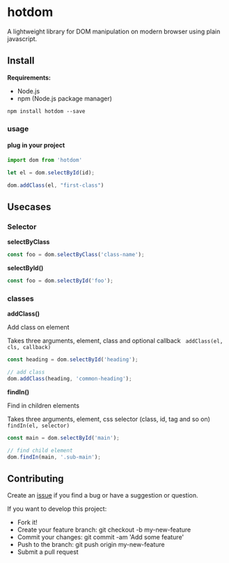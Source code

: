 # hotdom

A lightweight library for DOM manipulation on modern browser using plain javascript.

## Install

**Requirements:**

- Node.js
- npm (Node.js package manager)

```
npm install hotdom --save
```

### usage

#### plug in your project

```javascript
import dom from 'hotdom'

let el = dom.selectById(id);

dom.addClass(el, "first-class")

```

## Usecases

### Selector

__selectByClass__

```javascript
const foo = dom.selectByClass('class-name');
```

__selectById()__

```javascript
const foo = dom.selectById('foo');
```


### classes

__addClass()__

Add class on element

Takes three arguments, element, class and optional callback 
`  addClass(el, cls, callback) `

```javascript
const heading = dom.selectById('heading');

// add class 
dom.addClass(heading, 'common-heading');
```

__findIn()__

Find in children elements

Takes three arguments, element, css selector (class, id, tag and so on)
`   findIn(el, selector)  `

```javascript
const main = dom.selectById('main');

// find child element
dom.findIn(main, '.sub-main');

```

## Contributing
Create an [issue](https://github.com/hidaytrahman/domlite/issues/new) if you find a bug or have a suggestion or question.

If you want to develop this project:

- Fork it!
- Create your feature branch: git checkout -b my-new-feature
- Commit your changes: git commit -am 'Add some feature'
- Push to the branch: git push origin my-new-feature
- Submit a pull request
